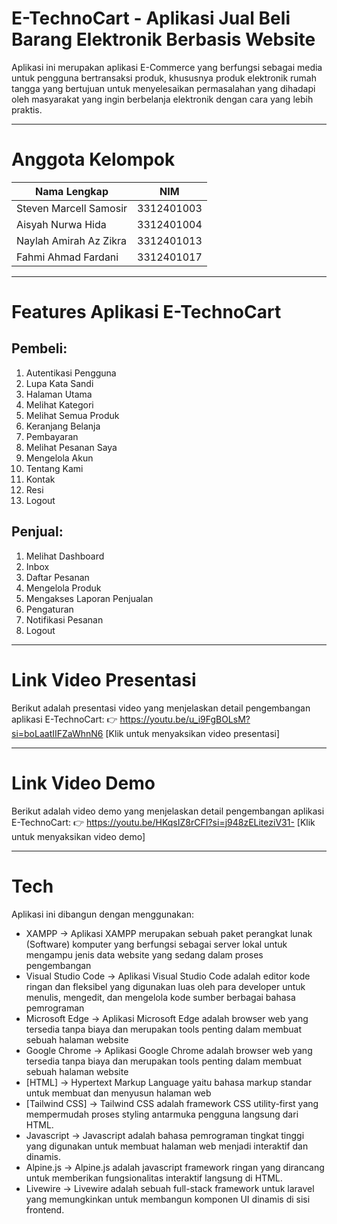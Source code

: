 # E-TechnoCart - Aplikasi Jual Beli Barang Elektronik Berbasis Website
Aplikasi ini merupakan aplikasi E-Commerce yang berfungsi sebagai media untuk pengguna bertransaksi produk, khususnya produk elektronik rumah tangga yang bertujuan untuk menyelesaikan permasalahan yang dihadapi oleh masyarakat yang ingin berbelanja elektronik dengan cara yang lebih praktis.

---

# Anggota Kelompok
|       Nama Lengkap     |    NIM     |
|------------------------|------------|
| Steven Marcell Samosir | 3312401003 |
| Aisyah Nurwa Hida      | 3312401004 |
| Naylah Amirah Az Zikra | 3312401013 |
| Fahmi Ahmad Fardani    | 3312401017 |

---

# Features Aplikasi E-TechnoCart
## Pembeli:
1. Autentikasi Pengguna
2. Lupa Kata Sandi
3. Halaman Utama
4. Melihat Kategori
5. Melihat Semua Produk
6. Keranjang Belanja
7. Pembayaran
8. Melihat Pesanan Saya
9. Mengelola Akun
10. Tentang Kami
11. Kontak
12. Resi
13. Logout

## Penjual:
1. Melihat Dashboard
2. Inbox
3. Daftar Pesanan
4. Mengelola Produk
5. Mengakses Laporan Penjualan
6. Pengaturan
7. Notifikasi Pesanan
8. Logout

---

# Link Video Presentasi
Berikut adalah presentasi video yang menjelaskan detail pengembangan aplikasi E-TechnoCart:
👉 https://youtu.be/u_i9FgBOLsM?si=boLaatIIFZaWhnN6 [Klik untuk menyaksikan video presentasi]

---

# Link Video Demo
Berikut adalah video demo yang menjelaskan detail pengembangan aplikasi E-TechnoCart:
👉 https://youtu.be/HKqsIZ8rCFI?si=j948zELiteziV31- [Klik untuk menyaksikan video demo]

---

# Tech
Aplikasi ini dibangun dengan menggunakan:
- XAMPP -> Aplikasi XAMPP merupakan sebuah paket perangkat lunak (Software) komputer yang berfungsi sebagai server lokal untuk mengampu jenis data website yang sedang dalam proses pengembangan
- Visual Studio Code -> Aplikasi Visual Studio Code adalah editor kode ringan dan fleksibel yang digunakan luas oleh para developer untuk menulis, mengedit, dan mengelola kode sumber berbagai bahasa pemrograman
- Microsoft Edge -> Aplikasi Microsoft Edge adalah browser web yang tersedia tanpa biaya dan merupakan tools penting dalam membuat sebuah halaman website
- Google Chrome -> Aplikasi Google Chrome adalah browser web yang tersedia tanpa biaya dan merupakan tools penting dalam membuat sebuah halaman website
- [HTML] -> Hypertext Markup Language yaitu bahasa markup standar untuk membuat dan menyusun halaman web
- [Tailwind CSS] -> Tailwind CSS adalah framework CSS utility-first yang mempermudah proses styling antarmuka pengguna langsung dari HTML.
- Javascript -> Javascript adalah bahasa pemrograman tingkat tinggi yang digunakan untuk membuat halaman web menjadi interaktif dan dinamis.
- Alpine.js -> Alpine.js adalah javascript framework ringan yang dirancang untuk memberikan fungsionalitas interaktif langsung di HTML.
- Livewire -> Livewire adalah sebuah full-stack framework untuk laravel yang memungkinkan untuk membangun komponen UI dinamis di sisi frontend.
